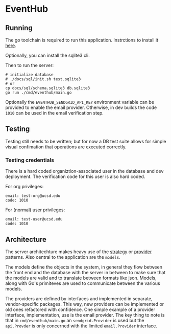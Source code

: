 # EventHub


## Running

The go toolchain is required to run this application. Instrctions to install
it [here](https://golang.org/doc/install).


Optionally, you can install the sqlite3 cli.

Then to run the server:

```
# initialize database
# ./docs/sql/init.sh test.sqlite3
# or
cp docs/sql/schema.sqlite3 db.sqlite3
go run ./cmd/eventhub/main.go
```

Optionally the `EVENTHUB_SENDGRID_API_KEY` environment variable can be provided
to enable the email provider. Otherwise, in dev builds the code `1010` can be
used in the email verification step.

## Testing

Testing still needs to be written; but for now a DB test suite allows for
simple visual confimation that operations are executed correctly.

### Testing credentials

There is a hard coded organiztion-associated user in the database and dev
deployment. The verification code for this user is also hard coded.

For org privileges:
```
email: test-org@ucsd.edu
code: 1010
```

For (normal) user privileges:
```
email: test-user@ucsd.edu
code: 1010
```

## Architecture

The server architechture makes heavy use of the
[strategy](https://en.wikipedia.org/wiki/Strategy_pattern) or
[provider](https://en.wikipedia.org/wiki/Provider_model) patterns. Also central
to the application are the `models`.

The models define the objects in the system, in general they flow between the
front end and the database with the server in between to make sure that the
models are valid and to translate between formats like json. Models, along with
Go's primiteves are used to communicate between the various models.

The providers are defined by interfaces and implemented in separate, vendor-specific
packages. This way, new providers can be implemented or old ones refactored with
confidence. One simple example of a provider interface, implementation, use is
the email provider. The key thing to note is that in `cmd/eventhub/main.go` an
`sendgrid.Provider` is used but the `api.Provder` is only concerned with the
limited `email.Provider` interface.


